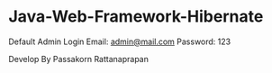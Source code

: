 # Java-Web-Framework-Hibernate

Default Admin Login
 Email: admin@mail.com
 Password: 123

 Develop By Passakorn Rattanaprapan
